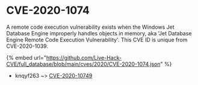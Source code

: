 # CVE-2020-1074

A remote code execution vulnerability exists when the Windows Jet Database Engine improperly handles objects in memory, aka 'Jet Database Engine Remote Code Execution Vulnerability'. This CVE ID is unique from CVE-2020-1039.

{% embed url="https://github.com/Live-Hack-CVE/full_database/blob/main/cves/2020/CVE-2020-1074.json" %}


* knqyf263 ~> [CVE-2020-10749](https://zeste.alice-snow.ru/2020/database/cve-2020-1074/cve-2020-10749-knqyf263)
